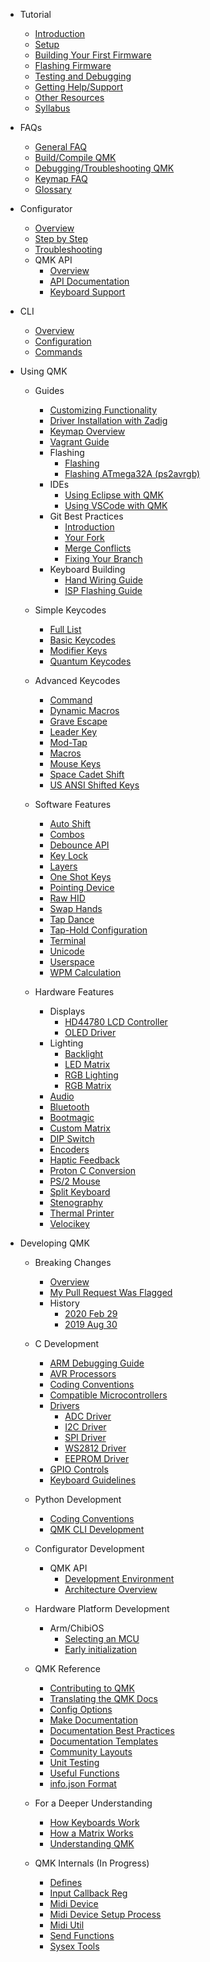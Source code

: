 * Tutorial
  * [Introduction](newbs.md)
  * [Setup](newbs_getting_started.md)
  * [Building Your First Firmware](newbs_building_firmware.md)
  * [Flashing Firmware](newbs_flashing.md)
  * [Testing and Debugging](newbs_testing_debugging.md)
  * [Getting Help/Support](support.md)
  * [Other Resources](newbs_learn_more_resources.md)
  * [Syllabus](syllabus.md)

* FAQs
  * [General FAQ](faq_general.md)
  * [Build/Compile QMK](faq_build.md)
  * [Debugging/Troubleshooting QMK](faq_debug.md)
  * [Keymap FAQ](faq_keymap.md)
  * [Glossary](reference_glossary.md)

* Configurator
  * [Overview](newbs_building_firmware_configurator.md)
  * [Step by Step](configurator_step_by_step.md)
  * [Troubleshooting](configurator_troubleshooting.md)
  * QMK API
    * [Overview](api_overview.md)
    * [API Documentation](api_docs.md)
    * [Keyboard Support](reference_configurator_support.md)

* CLI
    * [Overview](cli.md)
    * [Configuration](cli_configuration.md)
    * [Commands](cli_commands.md)

* Using QMK
  * Guides
    * [Customizing Functionality](custom_quantum_functions.md)
    * [Driver Installation with Zadig](driver_installation_zadig.md)
    * [Keymap Overview](keymap.md)
    * [Vagrant Guide](getting_started_vagrant.md)
    * Flashing
      * [Flashing](flashing.md)
      * [Flashing ATmega32A (ps2avrgb)](flashing_bootloadhid.md)
    * IDEs
      * [Using Eclipse with QMK](other_eclipse.md)
      * [Using VSCode with QMK](other_vscode.md)
    * Git Best Practices
      * [Introduction](newbs_git_best_practices.md)
      * [Your Fork](newbs_git_using_your_master_branch.md)
      * [Merge Conflicts](newbs_git_resolving_merge_conflicts.md)
      * [Fixing Your Branch](newbs_git_resynchronize_a_branch.md)
    * Keyboard Building
      * [Hand Wiring Guide](hand_wire.md)
      * [ISP Flashing Guide](isp_flashing_guide.md)

  * Simple Keycodes
    * [Full List](keycodes.md)
    * [Basic Keycodes](keycodes_basic.md)
    * [Modifier Keys](feature_advanced_keycodes.md)
    * [Quantum Keycodes](quantum_keycodes.md)

  * Advanced Keycodes
    * [Command](feature_command.md)
    * [Dynamic Macros](feature_dynamic_macros.md)
    * [Grave Escape](feature_grave_esc.md)
    * [Leader Key](feature_leader_key.md)
    * [Mod-Tap](mod_tap.md)
    * [Macros](feature_macros.md)
    * [Mouse Keys](feature_mouse_keys.md)
    * [Space Cadet Shift](feature_space_cadet.md)
    * [US ANSI Shifted Keys](keycodes_us_ansi_shifted.md)

  * Software Features
    * [Auto Shift](feature_auto_shift.md)
    * [Combos](feature_combo.md)
    * [Debounce API](feature_debounce_type.md)
    * [Key Lock](feature_key_lock.md)
    * [Layers](feature_layers.md)
    * [One Shot Keys](one_shot_keys.md)
    * [Pointing Device](feature_pointing_device.md)
    * [Raw HID](feature_rawhid.md)
    * [Swap Hands](feature_swap_hands.md)
    * [Tap Dance](feature_tap_dance.md)
    * [Tap-Hold Configuration](tap_hold.md)
    * [Terminal](feature_terminal.md)
    * [Unicode](feature_unicode.md)
    * [Userspace](feature_userspace.md)
    * [WPM Calculation](feature_wpm.md)

  * Hardware Features
    * Displays
      * [HD44780 LCD Controller](feature_hd44780.md)
      * [OLED Driver](feature_oled_driver.md)
    * Lighting
      * [Backlight](feature_backlight.md)
      * [LED Matrix](feature_led_matrix.md)
      * [RGB Lighting](feature_rgblight.md)
      * [RGB Matrix](feature_rgb_matrix.md)
    * [Audio](feature_audio.md)
    * [Bluetooth](feature_bluetooth.md)
    * [Bootmagic](feature_bootmagic.md)
    * [Custom Matrix](custom_matrix.md)
    * [DIP Switch](feature_dip_switch.md)
    * [Encoders](feature_encoders.md)
    * [Haptic Feedback](feature_haptic_feedback.md)
    * [Proton C Conversion](proton_c_conversion.md)
    * [PS/2 Mouse](feature_ps2_mouse.md)
    * [Split Keyboard](feature_split_keyboard.md)
    * [Stenography](feature_stenography.md)
    * [Thermal Printer](feature_thermal_printer.md)
    * [Velocikey](feature_velocikey.md)

* Developing QMK
  * Breaking Changes
    * [Overview](breaking_changes.md)
    * [My Pull Request Was Flagged](breaking_changes_instructions.md)
    * History
      * [2020 Feb 29](ChangeLog/20200229.md)
      * [2019 Aug 30](ChangeLog/20190830.md)

  * C Development
    * [ARM Debugging Guide](arm_debugging.md)
    * [AVR Processors](hardware_avr.md)
    * [Coding Conventions](coding_conventions_c.md)
    * [Compatible Microcontrollers](compatible_microcontrollers.md)
    * [Drivers](hardware_drivers.md)
      * [ADC Driver](adc_driver.md)
      * [I2C Driver](i2c_driver.md)
      * [SPI Driver](spi_driver.md)
      * [WS2812 Driver](ws2812_driver.md)
      * [EEPROM Driver](eeprom_driver.md)
    * [GPIO Controls](internals_gpio_control.md)
    * [Keyboard Guidelines](hardware_keyboard_guidelines.md)

  * Python Development
    * [Coding Conventions](coding_conventions_python.md)
    * [QMK CLI Development](cli_development.md)

  * Configurator Development
    * QMK API
      * [Development Environment](api_development_environment.md)
      * [Architecture Overview](api_development_overview.md)

  * Hardware Platform Development
    * Arm/ChibiOS
      * [Selecting an MCU](platformdev_selecting_arm_mcu.md)
      * [Early initialization](platformdev_chibios_earlyinit.md)

  * QMK Reference
    * [Contributing to QMK](contributing.md)
    * [Translating the QMK Docs](translating.md)
    * [Config Options](config_options.md)
    * [Make Documentation](getting_started_make_guide.md)
    * [Documentation Best Practices](documentation_best_practices.md)
    * [Documentation Templates](documentation_templates.md)
    * [Community Layouts](feature_layouts.md)
    * [Unit Testing](unit_testing.md)
    * [Useful Functions](ref_functions.md)
    * [info.json Format](reference_info_json.md)

  * For a Deeper Understanding
    * [How Keyboards Work](how_keyboards_work.md)
    * [How a Matrix Works](how_a_matrix_works.md)
    * [Understanding QMK](understanding_qmk.md)

  * QMK Internals (In Progress)
    * [Defines](internals_defines.md)
    * [Input Callback Reg](internals_input_callback_reg.md)
    * [Midi Device](internals_midi_device.md)
    * [Midi Device Setup Process](internals_midi_device_setup_process.md)
    * [Midi Util](internals_midi_util.md)
    * [Send Functions](internals_send_functions.md)
    * [Sysex Tools](internals_sysex_tools.md)
